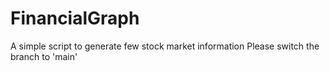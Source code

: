 # FinancialGraph
A simple script to generate few stock market information
Please switch the branch to 'main'

